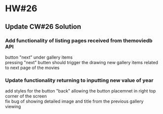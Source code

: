 # HW#26
## Update CW#26 Solution 
### Add functionality of listing pages received from themoviedb API
button "next" under gallery items <br>
pressing "next" butten should trigger the drawing new gallery items related to next page of the movies
### Update functionality returning to inputting new value of year
add styles for the button "back" allowing the button placemnet in right top corner of the screen <br>
fix bug of showing detailed image and title from the previous gallery viewing 